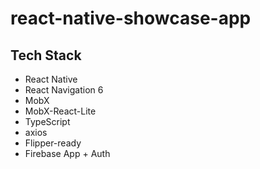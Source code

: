 # react-native-showcase-app



## Tech Stack

- React Native
- React Navigation 6
- MobX
- MobX-React-Lite
- TypeScript
- axios
- Flipper-ready
- Firebase App + Auth

